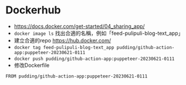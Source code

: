 # Dockerhub

- https://docs.docker.com/get-started/04_sharing_app/
- `docker image ls` 找出合適的名稱，例如「feed-pulipuli-blog-text_app」
- 建立合適的repo https://hub.docker.com/
- `docker tag feed-pulipuli-blog-text_app pudding/github-action-app:puppeteer-20230621-0111`
- `docker push pudding/github-action-app:puppeteer-20230621-0111`
- 修改Dockerfile 

````
FROM pudding/github-action-app:puppeteer-20230621-0111
````